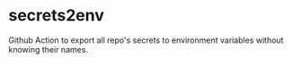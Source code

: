 # secrets2env
Github Action to export all repo's secrets to environment variables without knowing their names.
